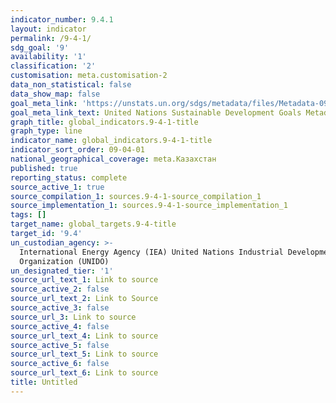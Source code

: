```yaml
---
indicator_number: 9.4.1
layout: indicator
permalink: /9-4-1/
sdg_goal: '9'
availability: '1'
classification: '2'
customisation: meta.customisation-2
data_non_statistical: false
data_show_map: false
goal_meta_link: 'https://unstats.un.org/sdgs/metadata/files/Metadata-09-04-01.pdf '
goal_meta_link_text: United Nations Sustainable Development Goals Metadata (PDF 516 KB)
graph_title: global_indicators.9-4-1-title
graph_type: line
indicator_name: global_indicators.9-4-1-title
indicator_sort_order: 09-04-01
national_geographical_coverage: meta.Казахстан
published: true
reporting_status: complete
source_active_1: true
source_compilation_1: sources.9-4-1-source_compilation_1
source_implementation_1: sources.9-4-1-source_implementation_1
tags: []
target_name: global_targets.9-4-title
target_id: '9.4'
un_custodian_agency: >-
  International Energy Agency (IEA) United Nations Industrial Development
  Organization (UNIDO)
un_designated_tier: '1'
source_url_text_1: Link to source
source_active_2: false
source_url_text_2: Link to Source
source_active_3: false
source_url_3: Link to source
source_active_4: false
source_url_text_4: Link to source
source_active_5: false
source_url_text_5: Link to source
source_active_6: false
source_url_text_6: Link to source
title: Untitled
---
```

